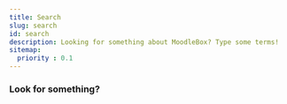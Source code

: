 ```yaml
---
title: Search
slug: search
id: search
description: Looking for something about MoodleBox? Type some terms!
sitemap:
  priority : 0.1
---
```


### Look for something?
